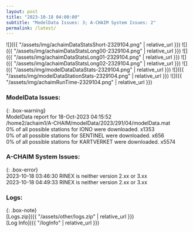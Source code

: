 ```yaml
---
layout: post
title: "2023-10-18 04:00:00"
subtitle: "ModelData Issues: 3; A-CHAIM System Issues: 2"
permalink: /latest/
---
```


![]({{ "/assets/img/achaimDataStatsShort-2329104.png" | relative_url }})
![]({{ "/assets/img/achaimDataStatsLong00-2329104.png" | relative_url }})
![]({{ "/assets/img/achaimDataStatsLong01-2329104.png" | relative_url }})
![]({{ "/assets/img/achaimDataStatsLong02-2329104.png" | relative_url }})
![]({{ "/assets/img/modelDataDataStats-2329104.png" | relative_url }})
![]({{ "/assets/img/modelDataStationStats-2329104.png" | relative_url }})
![]({{ "/assets/img/achaimRunTime-2329104.png" | relative_url }})


### ModelData Issues:  
  
{: .box-warning}  
 ModelData report for 18-Oct-2023 04:15:52   
 /home2/achaim1/A-CHAIM/modelData/2023/291/04/modelData.mat   
 0% of all possible stations for IONO were downloaded. x1353   
 0% of all possible stations for SENTINEL were downloaded. x656   
 0% of all possible stations for KARTVERKET were downloaded. x5574   
  
### A-CHAIM System Issues:  
  
{: .box-error}  
2023-10-18 03:46:30 RINEX is neither version 2.xx or 3.xx  
2023-10-18 04:49:33 RINEX is neither version 2.xx or 3.xx  

### Logs:  
  
{: .box-note}  
[Logs.zip]({{ "/assets/other/logs.zip" | relative_url }})  
[Log Info]({{ "/logInfo" | relative_url }})  
